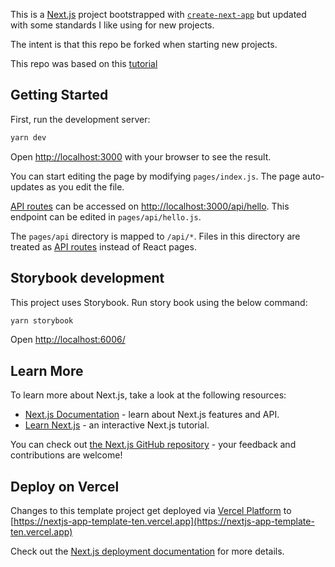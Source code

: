 This is a [Next.js](https://nextjs.org/) project bootstrapped with [`create-next-app`](https://github.com/vercel/next.js/tree/canary/packages/create-next-app) but updated with some standards I like using for new projects.

The intent is that this repo be forked when starting new projects.

This repo was based on this [tutorial](https://github.com/alexeagleson/nextjs-fullstack-app-template)

## Getting Started

First, run the development server:

```bash
yarn dev
```

Open [http://localhost:3000](http://localhost:3000) with your browser to see the result.

You can start editing the page by modifying `pages/index.js`. The page auto-updates as you edit the file.

[API routes](https://nextjs.org/docs/api-routes/introduction) can be accessed on [http://localhost:3000/api/hello](http://localhost:3000/api/hello). This endpoint can be edited in `pages/api/hello.js`.

The `pages/api` directory is mapped to `/api/*`. Files in this directory are treated as [API routes](https://nextjs.org/docs/api-routes/introduction) instead of React pages.

## Storybook development

This project uses Storybook. Run story book using the below command:

```bash
yarn storybook
```

Open [http://localhost:6006/](http://localhost:6006/)

## Learn More

To learn more about Next.js, take a look at the following resources:

- [Next.js Documentation](https://nextjs.org/docs) - learn about Next.js features and API.
- [Learn Next.js](https://nextjs.org/learn) - an interactive Next.js tutorial.

You can check out [the Next.js GitHub repository](https://github.com/vercel/next.js/) - your feedback and contributions are welcome!

## Deploy on Vercel

Changes to this template project get deployed via [Vercel Platform](https://vercel.com/) to [https://nextjs-app-template-ten.vercel.app](https://nextjs-app-template-ten.vercel.app)

Check out the [Next.js deployment documentation](https://nextjs.org/docs/deployment) for more details.
